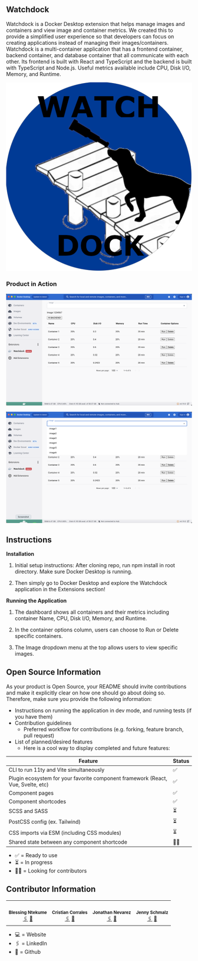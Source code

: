 ## Watchdock
Watchdock is a Docker Desktop extension that helps manage images and containers and view image and container metrics. We created this to provide a simplified user experience so that developers can focus on creating applications instead of managing their images/containers. Watchdock is a multi-container application that has a frontend container, backend container, and database container that all communicate with each other. Its frontend is built with React and TypeScript and the backend is built with TypeScript and Node.js. Useful metrics available include CPU, Disk I/O, Memory, and Runtime. 

<!-- ### Watchdock -->
  <p align="center">
  <img src="./assets/WatchDockLogoTransparent.png" />
  </p>

### Product in Action


  <p align="center">
    <img src="./assets/watchdockExtension.png" />
  </p>

  <p align="center">
    <img src="./assets/watchdockExtensionDropdown.png"/>
  </p>

<!-- ---
  <p align="center">
      <img src="./assets/reactime.gif"/>
  </p>

---
Fun huh? 😁
  
  <p align="center">
      <img src="./assets/office.gif"/>
  </p> -->

<!-- [Guidance on how to create screen share GIFs](https://www.howtogeek.com/286210/how-to-turn-your-computer-screen-into-an-animated-gif/) -->

## Instructions
<!-- Your README should include instructions on using the product. These should be as detailed and user-friendly as possible, and include all of the following: -->
__Installation__

1. Initial setup instructions: After cloning repo, run npm install in root directory. Make sure Docker Desktop is running. 

2. Then simply go to Docker Desktop and explore the Watchdock application in the Extensions section!

__Running the Application__ 

1. The dashboard shows all containers and their metrics including container Name, CPU, Disk I/O, Memory, and Runtime.

2. In the container options column, users can choose to Run or Delete specific containers.

3. The Image dropdown menu at the top allows users to view specific images. 

<!-- 1. Usage guidelines
    - Walkthrough of how to use the application (this should focus on highlighting its main features).

1. Links to other documentation that one might need to better understand your product (links to React docs, Stack Overflow posts, etc). -->

<!-- 1. __Pro Tip:__ While not a requirement, another great feature is to add a link to a demo of your tool. Easiest way to do this is by publishing a demo on youtube and linking to that youtube video.
    - Example:
  [![demo_screenshot](./assets/demo_screenshot.png)](https://www.youtube.com/watch?v=X_zp6CodHjc&t=493s) -->

## Open Source Information
As your product is Open Source, your README should invite contributions and make it explicitly clear on how one should go about doing so. Therefore, make sure you provide the following information:
  - Instructions on running the application in dev mode, and running tests (if you have them)
  - Contribution guidelines
    - Preferred workflow for contributions (e.g. forking, feature branch, pull request)
  - List of planned/desired features
    - Here is a cool way to display completed and future features:

| Feature                                                                               | Status    |
|---------------------------------------------------------------------------------------|-----------|
| CLI to run 11ty and Vite simultaneously                                               | ✅        |
| Plugin ecosystem for your favorite component framework (React, Vue, Svelte, etc)      | ✅        |
| Component pages                                                                       | ✅        |
| Component shortcodes                                                                  | ✅        |
| SCSS and SASS                                                                         | ⏳        |
| PostCSS config (ex. Tailwind)                                                         | ⏳        |
| CSS imports via ESM (including CSS modules)                                           | ⏳        |
| Shared state between any component shortcode                                          | 🙏🏻        |

- ✅ = Ready to use
- ⏳ = In progress
- 🙏🏻 = Looking for contributors


<!-- ## License Information

Open source licensing information is needed in your repository to make it easier for other people to contribute. If you have not already added this manually, Github makes it really easy. 

1. Go to your OSP's main GitHub page and click _"Add file"_ at the top of the page and select _"create new file"_. 

1. Next, name the file _"LICENSE.md"_ (in all caps). 

1. Once you do this you will see a _"Choose a license template"_ menu pop up. Click it and select "MIT License".

1. Finally, commit your new licensing file to your main repo, and you are set 😼 -->


## Contributor Information
<!-- Include a list of everyone who has contributed to the product (i.e. your OSP group members, and any previous groups if it is an iteration) Things that should be included here: 
1. Each person’s full name
1. Github handle
1. Photo (optional)
1. Other relevant links (i.e. LinkedIn, Personal Website, etc)

- Example: -->
  <table>
  <tr>
    <td align="center">
      <img src="https://avatars.githubusercontent.com/blessingnt" width="140px;" alt=""/>
      <br />
      <sub><b>Blessing Ntekume</b></sub>
      <br />
      <a href="https://www.linkedin.com/in/bntekume/">🖇️</a>
      <a href="https://github.com/blessingnt">🐙</a>
    </td>
    <td align="center">
      <img src="https://avatars.githubusercontent.com/crisdevs" width="140px;" alt=""/>
      <br />
      <sub><b>Cristian Corrales</b></sub>
      <br />
      <a href="https://www.linkedin.com/in/criscorr/">🖇️</a>
      <a href="https://github.com/crisdevs">🐙</a>
    </td>
    <td align="center">
      <img src="https://avatars.githubusercontent.com/Nevjon12" width="140px;" alt=""/>
      <br />
      <sub><b>Jonathan Nevarez</b></sub>
      <br />
      <!-- <a href="http://www.philliptroutman.info">💻</a> -->
      <a href="https://www.linkedin.com/in/john-nevarez/">🖇️</a>
      <a href="https://github.com/Nevjon12">🐙</a>
    </td>
     <td align="center">
      <img src="https://avatars.githubusercontent.com/jennyschmalz" width="140px;" alt=""/>
      <br />
      <sub><b>Jenny Schmalz</b></sub>
      <br />
      <a href="https://www.linkedin.com/in/jennyschmalz/">🖇️</a>
      <a href="https://github.com/jennyschmalz">🐙</a>
    </td>
  </tr>
</table>

- 💻 = Website
- 🖇️ = LinkedIn
- 🐙 = Github


<!-- ## Other 
Some other possible additions to your README, which are optional but can be good to include:
- FAQ 
- Links to various publications (Medium Articles, Twitter pages, etc)
- Table of contents at the beginning of your README (with example)
  - Example:
    - [Instruction](#instructions)
    - [Product Description](#product-description)
    - [Open Source Information](#open-source-information)
- Badges 
  - Add some cool [Badges to your README](https://github.com/alexandresanlim/Badges4-README.md-Profile) -->



<!-- ## Examples of great READMEs
Check out this list of great READMEs for some extra inspo 😎
[LIST](https://github.com/matiassingers/awesome-readme)
 -->



